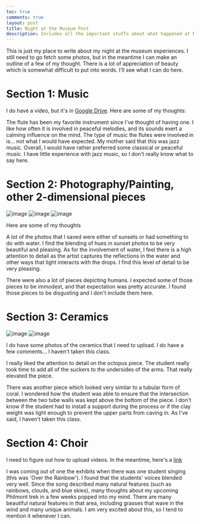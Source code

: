 ```yaml
---
toc: true
comments: true
layout: post
title: Night at the Museum Post
description: Includes all the important stuffs about what happened at Night at the Museum
---
```



This is just my place to write about my night at the museum experiences. I still need to go fetch some photos, but in the meantime I can make an outline of a few of my thought.
There is a lot of appreciation of beauty which is somewhat difficult to put into words. I'll see what I can do here.

# Section 1: Music


I do have a video, but it's in [Google Drive](https://drive.google.com/file/d/1jtin_tEONmzDAa8ip4LxBsGrZgrrew7G/view?usp=sharing). Here are some of my thoughts:

The flute has been my favorite instrument since I've thought of having one. I like how often it is involved in peaceful melodies, and its sounds exert a calming influence on the mind.
The type of music the flutes were involved in is... not what I would have expected. My mother said that this was jazz music. Overall, I would have rather preferred some classical or peaceful music. I have little experience with jazz music, so I don't really know what to say here.


# Section 2: Photography/Painting, other 2-dimensional pieces

![image](https://drive.google.com/uc?export=view&id=17XTr15KxE88zKJyTgryQHx-rQmCFdYLe)
![image](https://drive.google.com/uc?export=view&id=1uZaJ7KMdPkd6Tb5-fw3q3zS3jXtXs7WA)
![image](https://drive.google.com/uc?export=view&id=1waPbSaTX3nuZ-3Quv6s2wb_j_KVtKqtu)



Here are some of my thoughts

A lot of the photos that I saved were either of sunsets or had something to do with water. I find the blending of hues in sunset photos to be very beautiful and pleasing. As for the involvement of water, I feel there is a high attention to detail as the artist captures the reflections in the water and other ways that light interacts with the drops. I find this level of detail to be very pleasing.

There were also a lot of pieces depicting humans. I expected some of those pieces to be immodest, and that expectation was pretty accurate. I found those pieces to be disgusting and I don't include them here.


# Section 3: Ceramics

![image](https://drive.google.com/uc?export=view&id=1Lpt_ImQ_4RaCUBd2BSecsg-fBQ2aNMIx)
![image](https://drive.google.com/uc?export=view&id=1faMUhYnkGWsXC_qTMZK7hWiyrCPbV2TD)

I do have some photos of the ceramics that I need to upload. I do have a few comments... I haven't taken this class.


I really liked the attention to detail on the octopus piece. The student really took time to add all of the suckers to the undersides of the arms. That really elevated the piece.

There was another piece which looked very similar to a tubular form of coral. I wondered how the student was able to ensure that the intersection between the two tube walls was kept above the bottom of the piece. I don't know if the student had to install a support during the process or if the clay weight was light enough to prevent the upper parts from caving in. As I've said, I haven't taken this class.

# Section 4: Choir

I need to figure out how to upload videos. In the meantime, here's a [link](https://drive.google.com/file/d/1yGioJzLGLgIvuchbkQm8yo_0EAHOOvu3/view?usp=share_link)

I was coming out of one the exhibits when there was one student singing (this was 'Over the Rainbow'). I found that the students' voices blended very well. Since the song described many natural features (such as rainbows, clouds, and blue skies), many thoughts about my upcoming Philmont trek in a few weeks popped into my mind. There are many beautiful natural features in that area, including grasses that wave in the wind and many unique animals. I am very excited about this, so I tend to mention it whenever I can.
